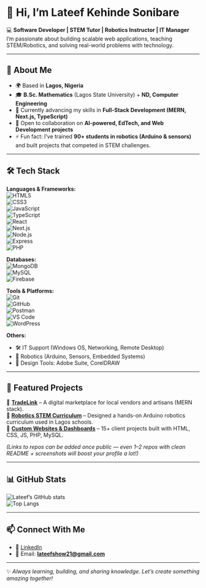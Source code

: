 # 👋 Hi, I’m Lateef Kehinde Sonibare  

💻 **Software Developer | STEM Tutor | Robotics Instructor | IT Manager**  
I’m passionate about building scalable web applications, teaching STEM/Robotics, and solving real-world problems with technology.  

---

## 🚀 About Me  
- 🌍 Based in **Lagos, Nigeria**  
- 🎓 **B.Sc. Mathematics** (Lagos State University) + **ND, Computer Engineering**  
- 🌱 Currently advancing my skills in **Full-Stack Development (MERN, Next.js, TypeScript)**  
- 🤝 Open to collaboration on **AI-powered, EdTech, and Web Development projects**  
- ⚡ Fun fact: I’ve trained **90+ students in robotics (Arduino & sensors)** and built projects that competed in STEM challenges.  

---

## 🛠️ Tech Stack  

**Languages & Frameworks:**  
![HTML5](https://img.shields.io/badge/HTML5-E34F26?style=for-the-badge&logo=html5&logoColor=white)  
![CSS3](https://img.shields.io/badge/CSS3-1572B6?style=for-the-badge&logo=css3&logoColor=white)  
![JavaScript](https://img.shields.io/badge/JavaScript-323330?style=for-the-badge&logo=javascript&logoColor=F7DF1E)  
![TypeScript](https://img.shields.io/badge/TypeScript-007ACC?style=for-the-badge&logo=typescript&logoColor=white)  
![React](https://img.shields.io/badge/React-20232A?style=for-the-badge&logo=react&logoColor=61DAFB)  
![Next.js](https://img.shields.io/badge/Next.js-000000?style=for-the-badge&logo=nextdotjs&logoColor=white)  
![Node.js](https://img.shields.io/badge/Node.js-43853D?style=for-the-badge&logo=node-dot-js&logoColor=white)  
![Express](https://img.shields.io/badge/Express.js-404D59?style=for-the-badge)  
![PHP](https://img.shields.io/badge/PHP-777BB4?style=for-the-badge&logo=php&logoColor=white)  

**Databases:**  
![MongoDB](https://img.shields.io/badge/MongoDB-4EA94B?style=for-the-badge&logo=mongodb&logoColor=white)  
![MySQL](https://img.shields.io/badge/MySQL-005C84?style=for-the-badge&logo=mysql&logoColor=white)  
![Firebase](https://img.shields.io/badge/Firebase-ffca28?style=for-the-badge&logo=firebase&logoColor=black)  

**Tools & Platforms:**  
![Git](https://img.shields.io/badge/Git-F05032?style=for-the-badge&logo=git&logoColor=white)  
![GitHub](https://img.shields.io/badge/GitHub-100000?style=for-the-badge&logo=github&logoColor=white)  
![Postman](https://img.shields.io/badge/Postman-FF6C37?style=for-the-badge&logo=postman&logoColor=white)  
![VS Code](https://img.shields.io/badge/VS%20Code-0078d7?style=for-the-badge&logo=visual-studio-code&logoColor=white)  
![WordPress](https://img.shields.io/badge/WordPress-21759B?style=for-the-badge&logo=wordpress&logoColor=white)  

**Others:**  
- 🛠️ IT Support (Windows OS, Networking, Remote Desktop)  
- 🤖 Robotics (Arduino, Sensors, Embedded Systems)  
- 🎨 Design Tools: Adobe Suite, CorelDRAW  

---

## 📌 Featured Projects  

🔹 [**TradeLink**](#) – A digital marketplace for local vendors and artisans (MERN stack).  
🔹 [**Robotics STEM Curriculum**](#) – Designed a hands-on Arduino robotics curriculum used in Lagos schools.  
🔹 [**Custom Websites & Dashboards**](#) – 15+ client projects built with HTML, CSS, JS, PHP, MySQL.  

*(Links to repos can be added once public — even 1–2 repos with clean README + screenshots will boost your profile a lot!)*  

---

## 📊 GitHub Stats  

![Lateef’s GitHub stats](https://github-readme-stats.vercel.app/api?username=lateefshow&show_icons=true&theme=radical)  
![Top Langs](https://github-readme-stats.vercel.app/api/top-langs/?username=lateefshow&layout=compact&theme=radical)  

---

## 📫 Connect With Me  
- 💼 [LinkedIn](https://www.linkedin.com/in/lateef-sonibare)  
- 📧 Email: **lateefshow21@gmail.com**  

---
✨ *Always learning, building, and sharing knowledge. Let’s create something amazing together!*  
